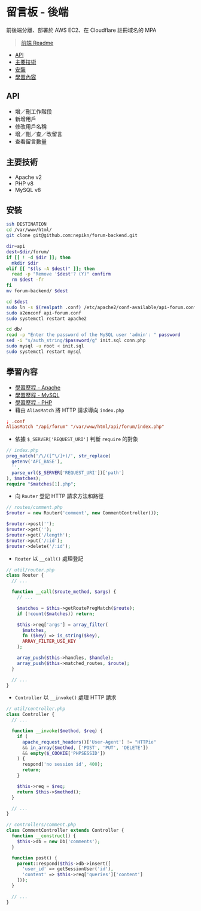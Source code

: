 # 留言板 - 後端

前後端分離、部署於 AWS EC2、在 Cloudflare 註冊域名的 MPA

> [前端 Readme](forum-frontend?tab=readme-ov-file#readme-ov-file)

- [API](#api)
- [主要技術](#主要技術)
- [安裝](#安裝)
- [學習內容](#學習內容)

## API

- 增／刪工作階段
- 新增用戶
- 修改用戶名稱
- 增／刪／查／改留言
- 查看留言數量

## 主要技術

- Apache v2
- PHP v8
- MySQL v8

## 安裝

```bash
ssh DESTINATION
cd /var/www/html/
git clone git@github.com:nepikn/forum-backend.git

dir=api
dest=$dir/forum/
if [[ ! -d $dir ]]; then
  mkdir $dir
elif [[ "$(ls -A $dest)" ]]; then
  read -p "Remove '$dest'? (Y)" confirm
  rm $dest -fr
fi
mv forum-backend/ $dest

cd $dest
sudo ln -s $(realpath .conf) /etc/apache2/conf-available/api-forum.conf
sudo a2enconf api-forum.conf
sudo systemctl restart apache2

cd db/
read -p "Enter the password of the MySQL user 'admin': " password
sed -i "s/auth_string/$password/g" init.sql conn.php
sudo mysql -u root < init.sql
sudo systemctl restart mysql
```

## 學習內容

- [學習歷程 - Apache](https://hackmd.io/o_t2Xo_tR-m5VU2Yd2xFsg?view)
- [學習歷程 - MySQL](https://hackmd.io/IGSwDtGbShqUfFx2O1djTQ?view)
- [學習歷程 - PHP](https://hackmd.io/brEuH5vtReOs5fh8_X7L6A?view)
- 藉由 `AliasMatch` 將 HTTP 請求導向 `index.php`

```conf
; .conf
AliasMatch "/api/forum" "/var/www/html/api/forum/index.php"
```

- 依據 `$_SERVER['REQUEST_URI']` 判斷 `require` 的對象

```php
// index.php
preg_match('/\/([^\/]+)/', str_replace(
  getenv('API_BASE'),
  '',
  parse_url($_SERVER['REQUEST_URI'])['path']
), $matches);
require "$matches[1].php";
```

- 向 `Router` 登記 HTTP 請求方法和路徑

```php
// routes/comment.php
$router = new Router('comment', new CommentController());

$router->post('');
$router->get('');
$router->get('/length');
$router->put('/:id');
$router->delete('/:id');
```

- `Router` 以 `__call()` 處理登記

```php
// util/router.php
class Router {
  // ...

  function __call($route_method, $args) {
    // ...

    $matches = $this->getRoutePregMatch($route);
    if (!count($matches)) return;

    $this->req['args'] = array_filter(
      $matches,
      fn ($key) => is_string($key),
      ARRAY_FILTER_USE_KEY
    );

    array_push($this->handles, $handle);
    array_push($this->matched_routes, $route);
  }

  // ...
}
```

- `Controller` 以 `__invoke()` 處理 HTTP 請求

```php
// util/controller.php
class Controller {
  // ...

  function __invoke($method, $req) {
    if (
      apache_request_headers()['User-Agent'] != "HTTPie"
      && in_array($method, ['POST', 'PUT', 'DELETE'])
      && empty($_COOKIE['PHPSESSID'])
    ) {
      respond('no session id', 400);
      return;
    }

    $this->req = $req;
    return $this->$method();
  }

  // ...
}
```

```php
// controllers/comment.php
class CommentController extends Controller {
  function __construct() {
    $this->db = new Db('comments');
  }

  function post() {
    parent::respond($this->db->insert([
      'user_id' => getSessionUser('id'),
      'content' => $this->req['queries']['content']
    ]));
  }

  // ...
}
```
